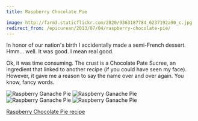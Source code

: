 ```yaml
---
title: Raspberry Chocolate Pie

image: http://farm3.staticflickr.com/2820/9363187784_6237192a90_c.jpg
redirect_from: /epicurean/2013/07/04/raspberry-chocolate-pie/
---
```


In honor of our nation's birth I accidentally made a semi-French dessert. Hmm... well. It was good. I mean real good.

Ok, it was time consuming. The crust is a Chocolate Pate Sucree, an ingredient that linked to another recipe (if you could have seen my face). However, it gave me a reason to say the name over and over again. You know, fancy words.

<div class="photos">
<img src="http://farm4.staticflickr.com/3767/9360406879_1564d9a2b7.jpg" class="img-thirds" alt="Raspberry Ganache Pie">
<img src="http://farm8.staticflickr.com/7417/9363185332_83510a83e7.jpg" class="img-thirds" alt="Raspberry Ganache Pie">
<img src="http://farm4.staticflickr.com/3706/9360411037_abc6fa513b.jpg" class="img-thirds" alt="Raspberry Ganache Pie">
<img src="http://farm3.staticflickr.com/2820/9363187784_6237192a90_b.jpg" alt="Raspberry Ganache Pie">
</div>

[Raspberry Chocolate Pie recipe](http://www.marthastewart.com/354896/raspberry-chocolate-pie)
